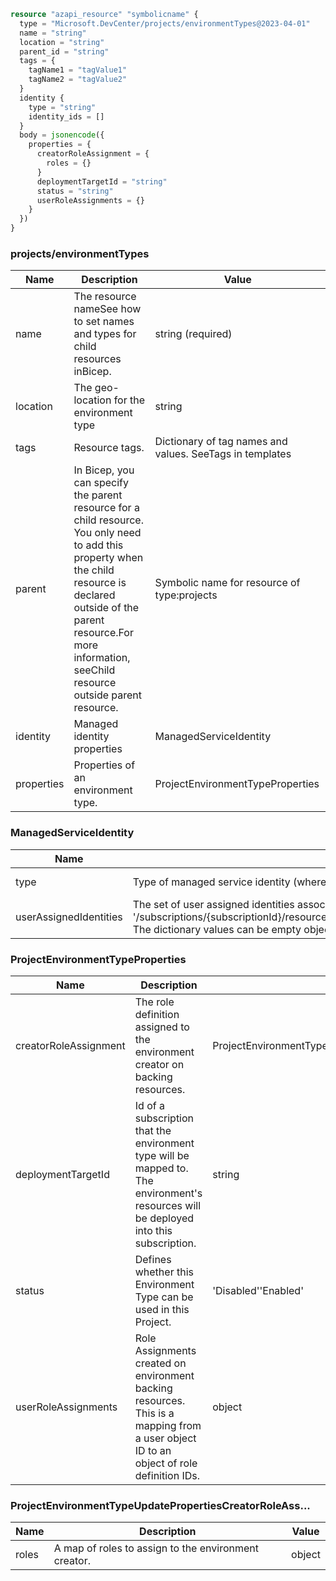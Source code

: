 ```terraform
resource "azapi_resource" "symbolicname" {
  type = "Microsoft.DevCenter/projects/environmentTypes@2023-04-01"
  name = "string"
  location = "string"
  parent_id = "string"
  tags = {
    tagName1 = "tagValue1"
    tagName2 = "tagValue2"
  }
  identity {
    type = "string"
    identity_ids = []
  }
  body = jsonencode({
    properties = {
      creatorRoleAssignment = {
        roles = {}
      }
      deploymentTargetId = "string"
      status = "string"
      userRoleAssignments = {}
    }
  })
}

```

### projects/environmentTypes

| Name | Description | Value |
|-|-|-|
| name | The resource nameSee how to set names and types for child resources inBicep. | string (required) |
| location | The geo-location for the environment type | string |
| tags | Resource tags. | Dictionary of tag names and values. SeeTags in templates |
| parent | In Bicep, you can specify the parent resource for a child resource. You only need to add this property when the child resource is declared outside of the parent resource.For more information, seeChild resource outside parent resource. | Symbolic name for resource of type:projects |
| identity | Managed identity properties | ManagedServiceIdentity |
| properties | Properties of an environment type. | ProjectEnvironmentTypeProperties |


### ManagedServiceIdentity

| Name | Description | Value |
|-|-|-|
| type | Type of managed service identity (where both SystemAssigned and UserAssigned types are allowed). | 'None''SystemAssigned''SystemAssigned, UserAssigned''UserAssigned' (required) |
| userAssignedIdentities | The set of user assigned identities associated with the resource. The userAssignedIdentities dictionary keys will be ARM resource ids in the form: '/subscriptions/{subscriptionId}/resourceGroups/{resourceGroupName}/providers/Microsoft.ManagedIdentity/userAssignedIdentities/{identityName}. The dictionary values can be empty objects ({}) in requests. | object |


### ProjectEnvironmentTypeProperties

| Name | Description | Value |
|-|-|-|
| creatorRoleAssignment | The role definition assigned to the environment creator on backing resources. | ProjectEnvironmentTypeUpdatePropertiesCreatorRoleAss... |
| deploymentTargetId | Id of a subscription that the environment type will be mapped to. The environment's resources will be deployed into this subscription. | string |
| status | Defines whether this Environment Type can be used in this Project. | 'Disabled''Enabled' |
| userRoleAssignments | Role Assignments created on environment backing resources. This is a mapping from a user object ID to an object of role definition IDs. | object |


### ProjectEnvironmentTypeUpdatePropertiesCreatorRoleAss...

| Name | Description | Value |
|-|-|-|
| roles | A map of roles to assign to the environment creator. | object |


